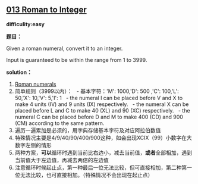 ## [013 Roman to Integer](https://leetcode.com/problems/roman-to-integer/description/)

**difficulity:easy**

**题目：**

Given a roman numeral, convert it to an integer.

Input is guaranteed to be within the range from 1 to 3999.


**solution：**
1. [Roman numerals](http://en.wikipedia.org/wiki/Roman_numerals)
2. 简单规则（3999以内）：
   - 基本字符：'M': 1000,'D': 500 ,'C': 100,'L': 50,'X': 10,'V': 5,'I': 1
   - the numeral I can be placed before V and X to make 4 units (IV) and 9 units (IX) respectively.
   - the numeral X can be placed before L and C to make 40 (XL) and 90 (XC) respectively.
   - the numeral C can be placed before D and M to make 400 (CD) and 900 (CM) according to the same pattern.
3. 遍历一遍累加是必须的，用字典存储基本字符及对应阿拉伯数值
4. 特殊情况主要是4/9/40/90/400/900这种，如会出现XCIX（99）小数字在大数字左侧的情形
5. 两种方案，**可以**循环时遇到当前比右边小，减去当前值，**或者**全部相加，遇到当前值大于左边值，再减去两倍的左边值
6. 注意循环时候起止点，第一种最后一位无法比较，但可直接相加，第二种第一位无法比较，也可直接相加。（特殊情况不会出现在起止点）
